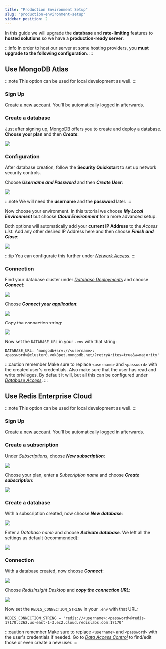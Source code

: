 ```yaml
---
title: "Production Environment Setup"
slug: "production-environment-setup"
sidebar_position: 2
---
```


In this guide we will upgrade the **database** and **rate-limiting** features to **hosted solutions** so we have a **production-ready server**.

:::info
In order to host our server at some hosting providers, you **must upgrade to the following configuration**.
:::

## Use MongoDB Atlas

:::note
This option can be used for local development as well.
:::

### Sign Up

[Create a new account](https://account.mongodb.com/account/register). You'll be automatically logged in afterwards.

### Create a database

Just after signing up, MongoDB offers you to create and deploy a database. **Choose your plan** and then ***Create***:

![](/img/content/database-1.webp)

### Configuration

After database creation, follow the **Security Quickstart** to set up network security controls.

Choose ***Username and Password*** and then ***Create User***:

![](/img/content/database-2.webp)

:::note
We will need the **username** and the **password** later.
:::

Now choose your environment. In this tutorial we choose ***My Local Environment*** but choose ***Cloud Environment*** for a more advanced setup. 

Both options will automatically add your **current IP Address** to the *Access List*. Add any other desired IP Address here and then choose ***Finish and Close***:

![](/img/content/database-3.webp)

:::tip
You can configurate this further under [*Network Access*](https://cloud.mongodb.com/v2/63ef51b2ca3fd8321c7a3817#/security/network/accessList).
:::

### Connection

Find your database cluster under [*Database Deployments*](https://cloud.mongodb.com/v2/63ef51b2ca3fd8321c7a3817#/clusters) and choose ***Connect***:

![](/img/content/database-4.webp)

Choose ***Connect your application***:

![](/img/content/database-5.webp)

Copy the connection string:

![](/img/content/database-6.webp)

Now set the `DATABASE_URL` in your `.env` with that string:

```shell
DATABASE_URL: 'mongodb+srv://<username>:<password>@cluster0.vok8pet.mongodb.net/?retryWrites=true&w=majority'
```

:::caution remember
Make sure to replace `<username>` and `<password>` with the created user's credentials. Also make sure that the user has read and write privileges. By default it will, but all this can be configured under [*Database Access*](https://cloud.mongodb.com/v2/63ef51b2ca3fd8321c7a3817#/security/database/users).
:::


## Use Redis Enterprise Cloud

:::note
This option can be used for local development as well.
:::

### Sign Up

[Create a new account](https://redis.com/try-free/). You'll be automatically logged in afterwards.

### Create a subscription

Under *Subscriptions*, choose ***New subscription***:

![](/img/content/redis-1.webp)

Choose your plan, enter a *Subscription name* and choose ***Create subscription***:

![](/img/content/redis-2.webp)

### Create a database

With a subscription created, now choose ***New database***:

![](/img/content/redis-3.webp)

Enter a *Database name* and choose ***Activate database***. We left all the settings as default (recommended):

![](/img/content/redis-4.webp)

### Connection

With a database created, now choose ***Connect***:

![](/img/content/redis-5.webp)

Choose *RedisInsight Desktop* and ***copy the connection URL***:

![](/img/content/redis-6.webp)

Now set the `REDIS_CONNECTION_STRING` in your `.env` with that URL:

```shell
REDIS_CONNECTION_STRING = 'redis://<username>:<password>@redis-17170.c262.us-east-1-3.ec2.cloud.redislabs.com:17170'
```

:::caution remember
Make sure to replace `<username>` and `<password>` with the user's credentials if needed. Go to [*Data Access Control*](https://app.redislabs.com/#/data-access-control/users) to find/edit those or even create a new user.
:::